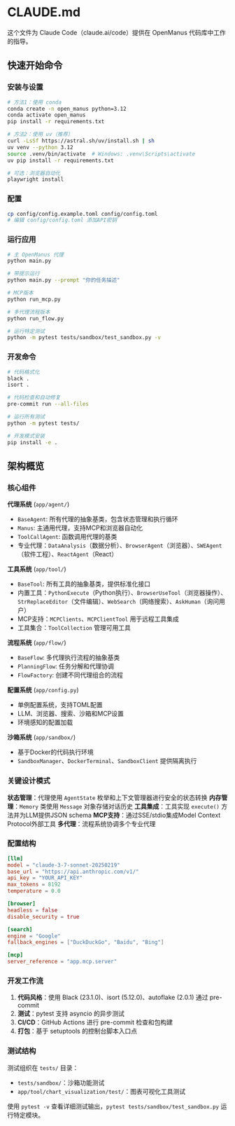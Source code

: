 # CLAUDE.md

这个文件为 Claude Code（claude.ai/code）提供在 OpenManus 代码库中工作的指导。

## 快速开始命令

### 安装与设置
```bash
# 方法1：使用 conda
conda create -n open_manus python=3.12
conda activate open_manus
pip install -r requirements.txt

# 方法2：使用 uv（推荐）
curl -LsSf https://astral.sh/uv/install.sh | sh
uv venv --python 3.12
source .venv/bin/activate  # Windows: .venv\Scripts\activate
uv pip install -r requirements.txt

# 可选：浏览器自动化
playwright install
```

### 配置
```bash
cp config/config.example.toml config/config.toml
# 编辑 config/config.toml 添加API密钥
```

### 运行应用
```bash
# 主 OpenManus 代理
python main.py

# 带提示运行
python main.py --prompt "你的任务描述"

# MCP版本
python run_mcp.py

# 多代理流程版本
python run_flow.py

# 运行特定测试
python -m pytest tests/sandbox/test_sandbox.py -v
```

### 开发命令
```bash
# 代码格式化
black .
isort .

# 代码检查和自动修复
pre-commit run --all-files

# 运行所有测试
python -m pytest tests/

# 开发模式安装
pip install -e .
```

## 架构概览

### 核心组件

**代理系统** (`app/agent/`)
- `BaseAgent`: 所有代理的抽象基类，包含状态管理和执行循环
- `Manus`: 主通用代理，支持MCP和浏览器自动化
- `ToolCallAgent`: 函数调用代理的基类
- 专业代理：`DataAnalysis`（数据分析）、`BrowserAgent`（浏览器）、`SWEAgent`（软件工程）、`ReactAgent`（React）

**工具系统** (`app/tool/`)
- `BaseTool`: 所有工具的抽象基类，提供标准化接口
- 内置工具：`PythonExecute`（Python执行）、`BrowserUseTool`（浏览器操作）、`StrReplaceEditor`（文件编辑）、`WebSearch`（网络搜索）、`AskHuman`（询问用户）
- MCP支持：`MCPClients`、`MCPClientTool` 用于远程工具集成
- 工具集合：`ToolCollection` 管理可用工具

**流程系统** (`app/flow/`)
- `BaseFlow`: 多代理执行流程的抽象基类
- `PlanningFlow`: 任务分解和代理协调
- `FlowFactory`: 创建不同代理组合的流程

**配置系统** (`app/config.py`)
- 单例配置系统，支持TOML配置
- LLM、浏览器、搜索、沙箱和MCP设置
- 环境感知的配置加载

**沙箱系统** (`app/sandbox/`)
- 基于Docker的代码执行环境
- `SandboxManager`、`DockerTerminal`、`SandboxClient` 提供隔离执行

### 关键设计模式

**状态管理**：代理使用 `AgentState` 枚举和上下文管理器进行安全的状态转换
**内存管理**：`Memory` 类使用 `Message` 对象存储对话历史
**工具集成**：工具实现 `execute()` 方法并为LLM提供JSON schema
**MCP支持**：通过SSE/stdio集成Model Context Protocol外部工具
**多代理**：流程系统协调多个专业代理

### 配置结构

```toml
[llm]
model = "claude-3-7-sonnet-20250219"
base_url = "https://api.anthropic.com/v1/"
api_key = "YOUR_API_KEY"
max_tokens = 8192
temperature = 0.0

[browser]
headless = false
disable_security = true

[search]
engine = "Google"
fallback_engines = ["DuckDuckGo", "Baidu", "Bing"]

[mcp]
server_reference = "app.mcp.server"
```

### 开发工作流

1. **代码风格**：使用 Black (23.1.0)、isort (5.12.0)、autoflake (2.0.1) 通过 pre-commit
2. **测试**：pytest 支持 asyncio 的异步测试
3. **CI/CD**：GitHub Actions 进行 pre-commit 检查和包构建
4. **打包**：基于 setuptools 的控制台脚本入口点

### 测试结构

测试组织在 `tests/` 目录：
- `tests/sandbox/`：沙箱功能测试
- `app/tool/chart_visualization/test/`：图表可视化工具测试

使用 `pytest -v` 查看详细测试输出，`pytest tests/sandbox/test_sandbox.py` 运行特定模块。
